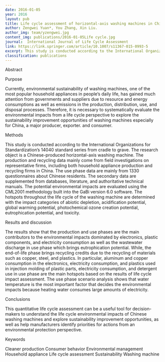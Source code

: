 ```yaml
---
date: 2016-01-05
year: 2016
layout: pub
title: Life cycle assessment of horizontal-axis washing machines in China
author: Zengwei Yuan*, You Zhang, Xin Liu.
author_img: team/yzengwei.jpg
content_img: publications/2016-01-05Life cycle.jpg
journal:  International Journal of Life Cycle Assessment
link: https://link.springer.com/article/10.1007/s11367-015-0993-5
excerpt: This study is conducted according to the International Organizations for Standardization’s 14040 standard series from cradle to grave. The research object is a Chinese-produced horizontal-axis washing machine.
classification: publications
---
```


Abstract

Purpose

Currently, environmental sustainability of washing machines, one of the most popular household appliances in people’s daily life, has gained much attention from governments and suppliers due to resource and energy consumptions as well as emissions in the production, distribution, use, and disposal processes. Therefore, it is necessary to systematically evaluate the environmental impacts from a life cycle perspective to explore the sustainability improvement opportunities of washing machines especially for China, a major producer, exporter. and consumer.

Methods

This study is conducted according to the International Organizations for Standardization’s 14040 standard series from cradle to grave. The research object is a Chinese-produced horizontal-axis washing machine. The production and recycling data mainly come from field investigations on representative firms, including both household appliance production and recycling firms in China. The use phase data are mainly from 1330 questionnaires about Chinese residents. The secondary data are supplemented from databases, literature, and authoritative technical manuals. The potential environmental impacts are evaluated using the CML2001 methodology built into the GaBi version 6.0 software. The hotspots throughout the life cycle of the washing machine are determined with the impact categories of abiotic depletion, acidification potential, global warming potential, photochemical ozone creation potential, eutrophication potential, and toxicity.

Results and discussion

The results show that the production and use phases are the main contributors to the environmental impacts dominated by electronics, plastic components, and electricity consumption as well as the wastewater discharge in use phase which brings eutrophication potential. While, the end-of-life phase brings recycling credits due to the recycling of materials such as copper, steel, and plastics. In particular, aluminum and copper consumption in the electronics, electricity consumption, and plastics used in injection molding of plastic parts, electricity consumption, and detergent use in use phase are the main hotspots based on the results of life cycle impact assessment. The use phase scenario analysis shows that water temperature is the most important factor that decides the environmental impacts because heating water consumes large amounts of electricity.

Conclusions

This quantitative life cycle assessment can be a useful tool for decision-makers to understand the life cycle environmental impacts of Chinese washing machines and explore sustainability improvement opportunities, as well as help manufacturers identify priorities for actions from an environmental protection perspective.

Keywords

Cleaner production Consumer behavior Environmental management Household appliance Life cycle assessment Sustainability Washing machine
